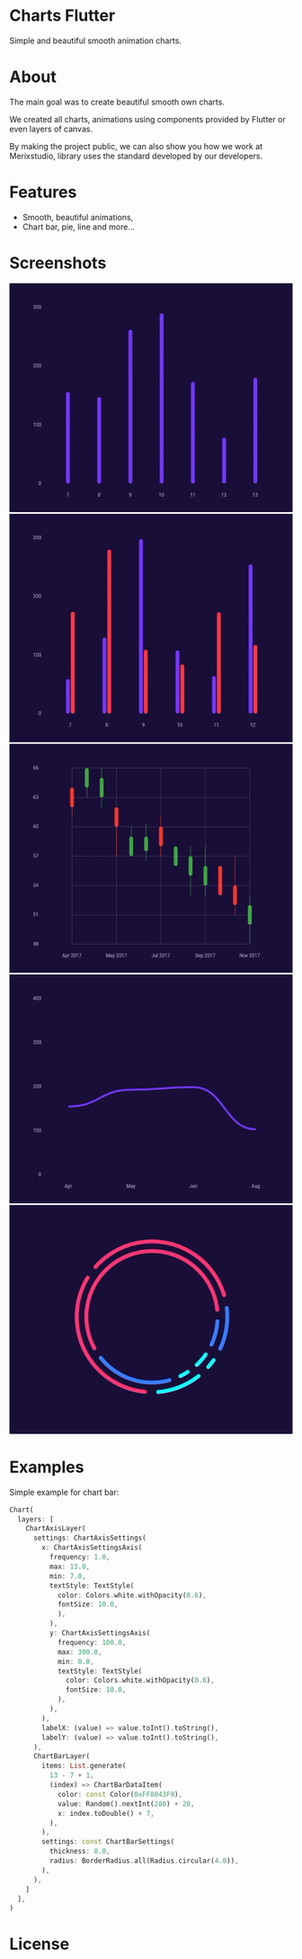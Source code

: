 # Charts Flutter
Simple and beautiful smooth animation charts.

# About
The main goal was to create beautiful smooth own charts.

We created all charts, animations using components provided by Flutter or even layers of canvas.

By making the project public, we can also show you how we work at Merixstudio, library uses the standard developed by our developers.

# Features
- Smooth, beautiful animations,
- Chart bar, pie, line and more...

# Screenshots
![Screenshot1](/screenshots/chart_bar.gif) 
![Screenshot2](/screenshots/chart_group_bar.gif)
![Screenshot3](/screenshots/chart_candle.gif)
![Screenshot4](/screenshots/chart_line.gif)
![Screenshot5](/screenshots/chart_pie.gif)
# Examples
Simple example for chart bar:
```dart
Chart(
  layers: [
    ChartAxisLayer(
      settings: ChartAxisSettings(
        x: ChartAxisSettingsAxis(
          frequency: 1.0,
          max: 13.0,
          min: 7.0,
          textStyle: TextStyle(
            color: Colors.white.withOpacity(0.6),
            fontSize: 10.0,
            ),
          ),
          y: ChartAxisSettingsAxis(
            frequency: 100.0,
            max: 300.0,
            min: 0.0,
            textStyle: TextStyle(
              color: Colors.white.withOpacity(0.6),
              fontSize: 10.0,
            ),
          ),
        ),
        labelX: (value) => value.toInt().toString(),
        labelY: (value) => value.toInt().toString(),
      ),
      ChartBarLayer(
        items: List.generate(
          13 - 7 + 1,
          (index) => ChartBarDataItem(
            color: const Color(0xFF8043F9),
            value: Random().nextInt(280) + 20,
            x: index.toDouble() + 7,
          ),
        ),
        settings: const ChartBarSettings(
          thickness: 8.0,
          radius: BorderRadius.all(Radius.circular(4.0)),
        ),
      ),
    ]
  ],
)
```

# License
